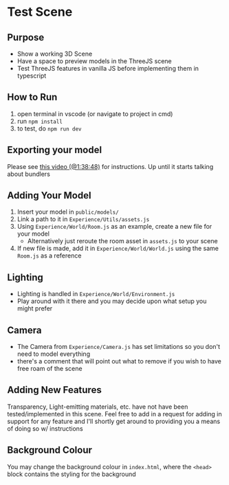 # Test Scene

## Purpose

- Show a working 3D Scene
- Have a space to preview models in the ThreeJS scene
- Test ThreeJS features in vanilla JS before implementing them in typescript

## How to Run

1. open terminal in vscode (or navigate to project in cmd)
2. run `npm install`
3. to test, do `npm run dev`

## Exporting your model

Please see [this video (@1:38:48)](https://www.youtube.com/watch?v=rxTb9ys834w&t=10980s) for instructions. Up until it starts talking about bundlers
  
## Adding Your Model

1. Insert your model in `public/models/`
2. Link a path to it in `Experience/Utils/assets.js`
3. Using `Experience/World/Room.js` as an example, create a new file for your model
   - Alternatively just reroute the room asset in `assets.js` to your scene
4. If new file is made, add it in `Experience/World/World.js` using the same `Room.js` as a reference

## Lighting

- Lighting is handled in `Experience/World/Environment.js`
- Play around with it there and you may decide upon what setup you might prefer

## Camera

- The Camera from `Experience/Camera.js` has set limitations so you don't need to model everything
- there's a comment that will point out what to remove if you wish to have free roam of the scene

## Adding New Features

Transparency, Light-emitting materials, etc. have not have been tested/implemented in this scene. Feel free to add in a request for adding in support for any feature and I'll shortly get around to providing you a means of doing so w/ instructions

## Background Colour

You may change the background colour in `index.html`, where the `<head>` block contains the styling for the background
